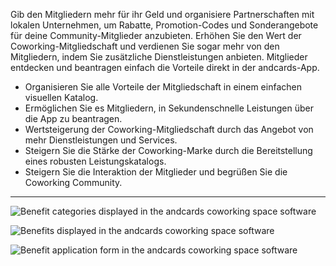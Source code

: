 Gib den Mitgliedern mehr für ihr Geld und organisiere Partnerschaften mit lokalen Unternehmen, um Rabatte, Promotion-Codes und Sonderangebote für deine Community-Mitglieder anzubieten. Erhöhen Sie den Wert der Coworking-Mitgliedschaft und verdienen Sie sogar mehr von den Mitgliedern, indem Sie zusätzliche Dienstleistungen anbieten. Mitglieder entdecken und beantragen einfach die Vorteile direkt in der andcards-App.

- Organisieren Sie alle Vorteile der Mitgliedschaft in einem einfachen visuellen Katalog.
- Ermöglichen Sie es Mitgliedern, in Sekundenschnelle Leistungen über die App zu beantragen.
- Wertsteigerung der Coworking-Mitgliedschaft durch das Angebot von mehr Dienstleistungen und Services.
- Steigern Sie die Stärke der Coworking-Marke durch die Bereitstellung eines robusten Leistungskatalogs.
- Steigern Sie die Interaktion der Mitglieder und begrüßen Sie die Coworking Community.

---

![Benefit categories displayed in the andcards coworking space software](https://d7ccq1i35b0cj.cloudfront.net/andcards-benefits-main-light-en-1920-1200.png)

![Benefits displayed in the andcards coworking space software](https://d7ccq1i35b0cj.cloudfront.net/andcards-benefits-list-light-en-1920-1200.png)

![Benefit application form in the andcards coworking space software](https://d7ccq1i35b0cj.cloudfront.net/andcards-benefits-apply-light-en-1920-1200.png)
